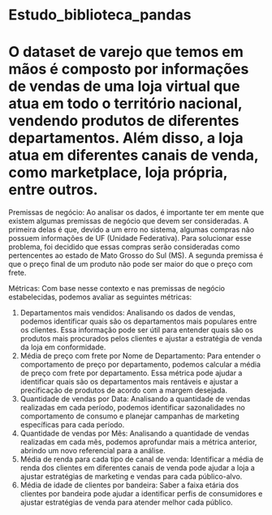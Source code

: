 # Estudo_biblioteca_pandas

# O dataset de varejo que temos em mãos é composto por informações de vendas de uma loja virtual que atua em todo o território nacional, vendendo produtos de diferentes departamentos. Além disso, a loja atua em diferentes canais de venda, como marketplace, loja própria, entre outros.

Premissas de negócio:
Ao analisar os dados, é importante ter em mente que existem algumas premissas de negócio que devem ser consideradas. A primeira delas é que, devido a um erro no sistema, algumas compras não possuem informações de UF (Unidade Federativa). Para solucionar esse problema, foi decidido que essas compras serão consideradas como pertencentes ao estado de Mato Grosso do Sul (MS). A segunda premissa é que o preço final de um produto não pode ser maior do que o preço com frete.

Métricas:
Com base nesse contexto e nas premissas de negócio estabelecidas, podemos avaliar as seguintes métricas:

1. Departamentos mais vendidos: Analisando os dados de vendas, podemos identificar quais são os departamentos mais populares entre os clientes. Essa informação pode ser útil para entender quais são os produtos mais procurados pelos clientes e ajustar a estratégia de venda da loja em conformidade.
2. Média de preço com frete por Nome de Departamento: Para entender o comportamento de preço por departamento, podemos calcular a média de preço com frete por departamento. Essa métrica pode ajudar a identificar quais são os departamentos mais rentáveis e ajustar a precificação de produtos de acordo com a margem desejada.
3. Quantidade de vendas por Data: Analisando a quantidade de vendas realizadas em cada período, podemos identificar sazonalidades no comportamento de consumo e planejar campanhas de marketing específicas para cada período.
4. Quantidade de vendas por Mês: Analisando a quantidade de vendas realizadas em cada mês, podemos aprofundar mais a métrica anterior, abrindo um novo referencial para a análise.
5. Média de renda para cada tipo de canal de venda: Identificar a média de renda dos clientes em diferentes canais de venda pode ajudar a loja a ajustar estratégias de marketing e vendas para cada público-alvo.
6. Média de idade de clientes por bandeira: Saber a faixa etária dos clientes por bandeira pode ajudar a identificar perfis de consumidores e ajustar estratégias de venda para atender melhor cada público.
